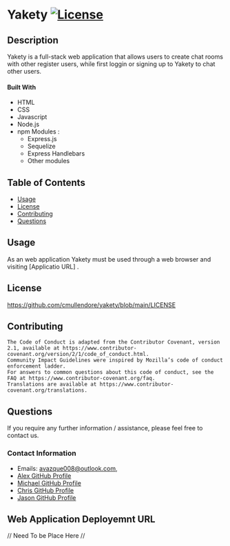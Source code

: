 # Yakety [![License](https://img.shields.io/badge/License-Apache_2.0-blue.svg)](https://opensource.org/licenses/Apache-2.0)


## Description

Yakety is a full-stack web application that allows users to create chat rooms with other register users, while first loggin or signing up to Yakety to chat other users. 

#### Built With
* HTML
* CSS
* Javascript
* Node.js
* npm Modules :
    * Express.js
    * Sequelize
    * Express Handlebars
    * Other modules

## Table of Contents

* [Usage](#usage)
* [License](#license)
* [Contributing](#contributing)
* [Questions](#questions)
 
## Usage

 As an web application Yakety must be used through a web browser and visiting [Applicatio URL] .

## License

https://github.com/cmullendore/yakety/blob/main/LICENSE

## Contributing

    The Code of Conduct is adapted from the Contributor Covenant, version 2.1, available at https://www.contributor-covenant.org/version/2/1/code_of_conduct.html.
    Community Impact Guidelines were inspired by Mozilla’s code of conduct enforcement ladder.
    For answers to common questions about this code of conduct, see the FAQ at https://www.contributor-covenant.org/faq. 
    Translations are available at https://www.contributor-covenant.org/translations.    
    

## Questions

If you require any further information / assistance, please feel free to contact us.

### Contact Information

* Emails: avazque008@outlook.com, 
* [Alex GitHub Profile](https://github.com/avazque008)
* [Michael GitHub Profile]()
* [Chris GitHub Profile](https://github.com/cmullendore)
* [Jason GitHub Profile]()

## Web Application Deployemnt URL

// Need To be Place Here //
